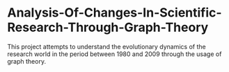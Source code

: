 # Analysis-Of-Changes-In-Scientific-Research-Through-Graph-Theory
This project attempts to understand the evolutionary dynamics of the research world in the period between 1980 and 2009 through the usage of graph theory.
